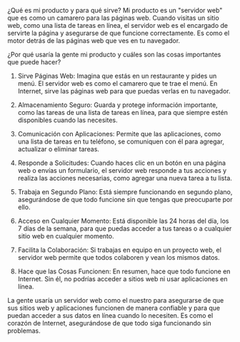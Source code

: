 ¿Qué es mi producto y para qué sirve?
Mi producto es un "servidor web" que es como un camarero para las páginas web. Cuando visitas un sitio web, como una lista de tareas en línea, el servidor web es el encargado de servirte la página y asegurarse de que funcione correctamente. Es como el motor detrás de las páginas web que ves en tu navegador.

¿Por qué usaría la gente mi producto y cuáles son las cosas importantes que puede hacer?

1. Sirve Páginas Web: Imagina que estás en un restaurante y pides un menú. El servidor web es como el camarero que te trae el menú. En Internet, sirve las páginas web para que puedas verlas en tu navegador.

2. Almacenamiento Seguro: Guarda y protege información importante, como las tareas de una lista de tareas en línea, para que siempre estén disponibles cuando las necesites.

3. Comunicación con Aplicaciones: Permite que las aplicaciones, como una lista de tareas en tu teléfono, se comuniquen con él para agregar, actualizar o eliminar tareas.

4. Responde a Solicitudes: Cuando haces clic en un botón en una página web o envías un formulario, el servidor web responde a tus acciones y realiza las acciones necesarias, como agregar una nueva tarea a tu lista.

5. Trabaja en Segundo Plano: Está siempre funcionando en segundo plano, asegurándose de que todo funcione sin que tengas que preocuparte por ello.

6. Acceso en Cualquier Momento: Está disponible las 24 horas del día, los 7 días de la semana, para que puedas acceder a tus tareas o a cualquier sitio web en cualquier momento.

7. Facilita la Colaboración: Si trabajas en equipo en un proyecto web, el servidor web permite que todos colaboren y vean los mismos datos.

8. Hace que las Cosas Funcionen: En resumen, hace que todo funcione en Internet. Sin él, no podrías acceder a sitios web ni usar aplicaciones en línea.

La gente usaría un servidor web como el nuestro para asegurarse de que sus sitios web y aplicaciones funcionen de manera confiable y para que puedan acceder a sus datos en línea cuando lo necesiten. Es como el corazón de Internet, asegurándose de que todo siga funcionando sin problemas.
